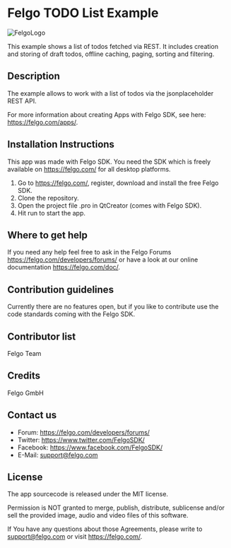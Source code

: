# Felgo TODO List Example

![FelgoLogo](https://felgo.com/support/felgo-logo.png)

This example shows a list of todos fetched via REST. It includes creation and storing of draft todos, offline caching, paging, sorting and filtering.

## Description

The example allows to work with a list of todos via the jsonplaceholder REST API.

For more information about creating Apps with Felgo SDK, see here: https://felgo.com/apps/.


## Installation Instructions
This app was made with Felgo SDK. You need the SDK which is freely available on https://felgo.com/ for all desktop platforms.

1. Go to https://felgo.com/, register, download and install the free Felgo SDK.
2. Clone the repository.
3. Open the project file .pro in QtCreator (comes with Felgo SDK).
4. Hit run to start the app.

## Where to get help
If you need any help feel free to ask in the Felgo Forums https://felgo.com/developers/forums/ or have a look at our online documentation https://felgo.com/doc/.

## Contribution guidelines
Currently there are no features open, but if you like to contribute use the code standards coming with the Felgo SDK.

## Contributor list
Felgo Team

## Credits
Felgo GmbH

## Contact us
- Forum: https://felgo.com/developers/forums/
- Twitter: https://www.twitter.com/FelgoSDK/
- Facebook: https://www.facebook.com/FelgoSDK/
- E-Mail: support@felgo.com

## License
The app sourcecode is released under the MIT license.

Permission is NOT granted to merge, publish, distribute, sublicense and/or sell the provided image, audio and video files of this software.

If You have any questions about those Agreements, please write to support@felgo.com or visit https://felgo.com/.
